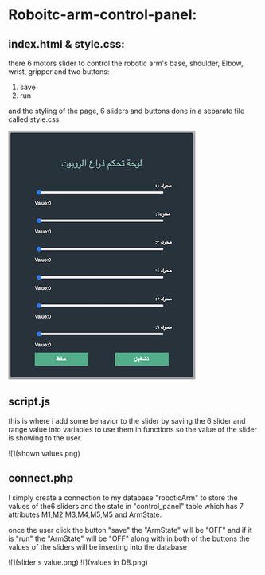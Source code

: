 # Roboitc-arm-control-panel: 

## index.html & style.css:
  
there 6 motors slider to control the robotic arm's base, shoulder, Elbow, wrist, gripper and two buttons: 
1.  save 
2.  run


and the styling of the page, 6 sliders and buttons done in a separate file called style.css.

![](interface.png)

## script.js
  
  this is where i add some behavior to the slider by saving the 6 slider and range value into variables to use them in functions so the value of the slider is showing to the user. 

![](shown values.png)

## connect.php

  I simply create a connection to my database "roboticArm" to store the values of the6 sliders and the state in "control_panel" table which has 7 attributes M1,M2,M3,M4,M5,M5 and ArmState. 

  once the user click the button "save"  the "ArmState" will be "OFF" and if it is "run" the "ArmState" will be "OFF" along with in both of the buttons the values of the sliders will be inserting into the database  


![](slider's value.png)
![](values in DB.png)
